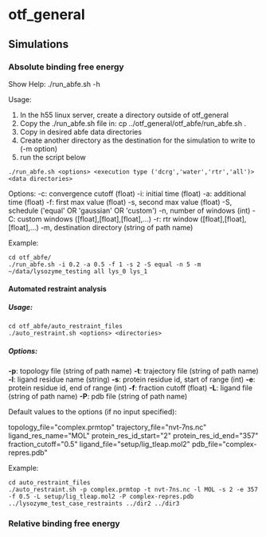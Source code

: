 # otf_general


## Simulations

### Absolute binding free energy

Show Help: ./run_abfe.sh -h

Usage:

1. In the h55 linux server, create a directory outside of otf_general
2. Copy the ./run_abfe.sh file in: cp ../otf_general/otf_abfe/run_abfe.sh .
3. Copy in desired abfe data directories
4. Create another directory as the destination for the simulation to write to (-m option)
4. run the script below

```
./run_abfe.sh <options> <execution type ('dcrg','water','rtr','all')> <data directories>
```

Options:
-c: convergence cutoff (float)
-i: initial time (float)
-a: additional time (float)
-f: first max value (float)
-s, second max value (float)
-S, schedule ('equal' OR 'gaussian' OR 'custom')
-n, number of windows (int)
-C: custom windows ([float],[float],[float],...) 
-r: rtr window ([float],[float],[float],...) 
-m, destination directory (string of path name)

Example:
```
cd otf_abfe/
./run_abfe.sh -i 0.2 -a 0.5 -f 1 -s 2 -S equal -n 5 -m ~/data/lysozyme_testing all lys_0 lys_1
```

#### Automated restraint analysis

##### Usage:
```
cd otf_abfe/auto_restraint_files
./auto_restraint.sh <options> <directories>
```
##### Options:

**-p**: topology file (string of path name)
**-t**: trajectory file (string of path name)
**-l**: ligand residue name (string)
**-s**: protein residue id, start of range (int)
**-e**: protein residue id, end of range (int)
**-f**: fraction cutoff (float)
**-L**: ligand file (string of path name)
**-P**: pdb file (string of path name)

Default values to the options (if no input specified):

topology_file="complex.prmtop"
trajectory_file="nvt-7ns.nc"
ligand_res_name="MOL"
protein_res_id_start="2"
protein_res_id_end="357"
fraction_cutoff="0.5"
ligand_file="setup/lig_tleap.mol2"
pdb_file="complex-repres.pdb"

Example:
```
cd auto_restraint_files
./auto_restraint.sh -p complex.prmtop -t nvt-7ns.nc -l MOL -s 2 -e 357 -f 0.5 -L setup/lig_tleap.mol2 -P complex-repres.pdb ../lysozyme_test_case_restraints ../dir2 ../dir3
```

### Relative binding free energy

## 